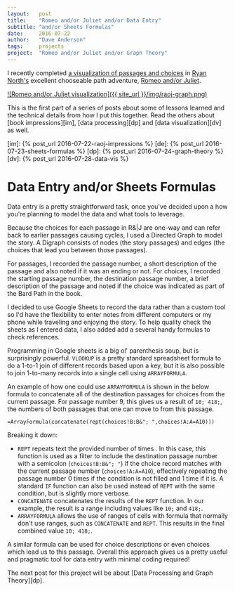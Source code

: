 ```yaml
---
layout:   post
title:    "Romeo and/or Juliet and/or Data Entry"
subtitle: "and/or Sheets Formulas"
date:     2016-07-22
author:   "Dave Anderson"
tags:     projects
project:  "Romeo and/or Juliet and/or Graph Theory"
---
```


I recently completed [a visualization of passages and choices][vis] in [Ryan North's][ryno] excellent chooseable path adventure, [Romeo and/or Juliet][raoj].

[vis]: /projects/raoj-graph/
[ryno]: https://twitter.com/ryanqnorth
[raoj]: https://www.romeoandorjuliet.com/

[![Romeo and/or Juliet visualization]({{ site_url }}/img/raoj-graph.png)][vis]

This is the first part of a series of posts about some of lessons learned and the technical details from how I put this together. Read the others about [book impressions][im], [data processing][dp] and [data visualization][dv] as well.

[im]: {% post_url 2016-07-22-raoj-impressions %}
[de]: {% post_url 2016-07-23-sheets-formulas %} 
[dp]: {% post_url 2016-07-24-graph-theory %}
[dv]: {% post_url 2016-07-28-data-vis %}

# Data Entry and/or Sheets Formulas #

Data entry is a pretty straightforward task, once you've decided upon a how you're planning to model the data and what tools to leverage.

Because the choices for each passage in R&\|J are one-way and can refer back to earlier passages causing cycles, I used a Directed Graph to model the story. A Digraph consists of nodes (the story passages) and edges (the choices that lead you between those passages).

For passages, I recorded the passage number, a short description of the passage and also noted if it was an ending or not. For choices, I recorded the starting passage number, the destination passage number, a brief description of the passage and noted if the choice was indicated as part of the Bard Path in the book.

I decided to use Google Sheets to record the data rather than a custom tool so I'd have the flexibility to enter notes from different computers or my phone while traveling and enjoying the story. To help quality check the sheets as I entered data, I also added add a several handy formulas to check references.

Programming in Google sheets is a big ol' parenthesis soup, but is surprisingly powerful. `VLOOKUP` is a pretty standard spreadsheet formula to do a 1-to-1 join of different records based upon a key, but it is also possible to join 1-to-many records into a single cell using `ARRAYFORMULA`.

An example of how one could use `ARRAYFORMULA` is shown in the below formula to concatenate all of the destination passages for choices from the current passage. For passage number 9, this gives us a result of `10; 418;`, the numbers of both passages that one can move to from this passage.

```
=ArrayFormula(concatenate(rept(choices!B:B&"; ",choices!A:A=A10)))
```

Breaking it down:

* ```REPT``` repeats text the provided number of times . In this case, this function is used as a filter to include the destination passage number with a semicolon (`choices!B:B&"; "`) if the choice record matches with the current passage number (`choices!A:A=A10`), effectively repeating  the passage number 0 times if the condition is not filled and 1 time if it is. A standard ```IF``` function can also be used instead of ```REPT``` with the same condition, but is slightly more verbose.
* ```CONCATENATE``` concatenates the results of the ```REPT``` function. In our example, the result is a range including values like `10;` and `418;`.
* ```ARRAYFORMULA``` allows the use of ranges of cells with formula that normally don't use ranges, such as ```CONCATENATE``` and ```REPT```. This results in the final combined value `10; 418;`.

A similar formula can be used for choice descriptions or even choices which lead us to this passage. Overall this approach gives us a pretty useful and pragmatic tool for data entry with minimal coding required!

The next post for this project will be about [Data Processing and Graph Theory][dp].
